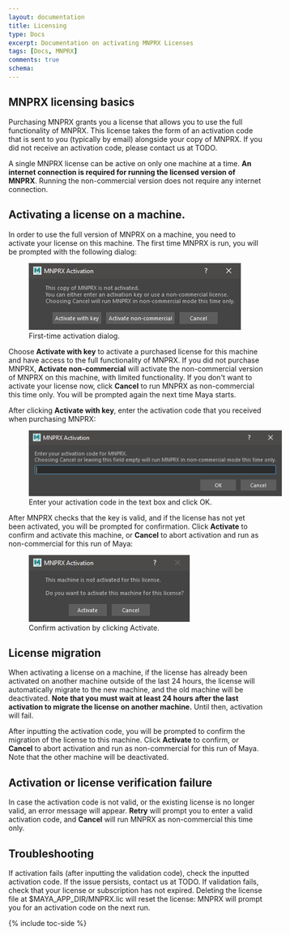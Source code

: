 ```yaml
---
layout: documentation
title: Licensing
type: Docs
excerpt: Documentation on activating MNPRX Licenses
tags: [Docs, MNPRX]
comments: true
schema:
---
```


## MNPRX licensing basics

Purchasing MNPRX grants you a license that allows you to use the full functionality of MNPRX. This license takes the form of an activation code that is sent to you (typically by email) alongside your copy of MNPRX.
If you did not receive an activation code, please contact us at TODO. 

A single MNPRX license can be active on only one machine at a time. 
**An internet connection is required for running the licensed version of MNPRX**. Running the non-commercial version does not require any internet connection. 



## Activating a license on a machine.
In order to use the full version of MNPRX on a machine, you need to activate your license on this machine.
The first time MNPRX is run, you will be prompted with the following dialog:

<figure class="align-center">
	<img src="/images/MNPRX/licensing/first-time.png" alt="First-time activation dialog" style="max-width: 500px">
	<figcaption>First-time activation dialog.</figcaption>
</figure>

Choose **Activate with key** to activate a purchased license for this machine and have access to the full functionality of MNPRX. 
If you did not purchase MNPRX, **Activate non-commercial** will activate the non-commercial version of MNPRX on this machine, with limited functionality. 
If you don't want to activate your license now, click **Cancel** to run MNPRX as non-commercial this time only. You will be prompted again the next time Maya starts.

After clicking **Activate with key**, enter the activation code that you received when purchasing MNPRX:

<figure class="align-center">
	<img src="/images/MNPRX/licensing/activation-code-prompt.png" alt="Enter activation code." style="max-width: 500px">
	<figcaption>Enter your activation code in the text box and click OK.</figcaption>
</figure>

After MNPRX checks that the key is valid, and if the license has not yet been activated, you will be prompted for confirmation. Click **Activate** to confirm and activate this machine, or **Cancel** to abort activation and run as non-commercial for this run of Maya:

<figure class="align-center">
	<img src="/images/MNPRX/licensing/activation-confirmation.png" alt="Confirm activation" style="max-width: 500px">
	<figcaption>Confirm activation by clicking Activate.</figcaption>
</figure>

## License migration
When activating a license on a machine, if the license has already been activated on another machine outside of the last 24 hours, the license will automatically migrate to the new machine,
and the old machine will be deactivated. 
**Note that you must wait at least 24 hours after the last activation to migrate the license on another machine.** Until then, activation will fail.

After inputting the activation code, you will be prompted to confirm the migration of the license to this machine. Click **Activate** to confirm, or **Cancel** to abort activation and run as non-commercial for this run of Maya. Note that the other machine will be deactivated.


## Activation or license verification failure
In case the activation code is not valid, or the existing license is no longer valid, an error message will appear. 
**Retry** will prompt you to enter a valid activation code, and **Cancel** will run MNPRX as non-commercial this time only.

## Troubleshooting
If activation fails (after inputting the validation code), check the inputted activation code. If the issue persists, contact us at TODO.
If validation fails, check that your license or subscription has not expired.
Deleting the license file at $MAYA_APP_DIR/MNPRX.lic will reset the license: MNPRX will prompt you for an activation code on the next run.

{% include toc-side %}
